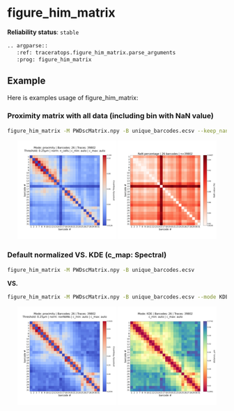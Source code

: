 # figure_him_matrix

**Reliability status**: `stable`

```{eval-rst}
.. argparse::
   :ref: traceratops.figure_him_matrix.parse_arguments
   :prog: figure_him_matrix
```


## Example

Here is examples usage of figure_him_matrix:

### Proximity matrix with all data (including bin with NaN value)
```bash
figure_him_matrix -M PWDscMatrix.npy -B unique_barcodes.ecsv --keep_nan
```

<p align="center">
    <img src="../../_static/Fig_PWDscMatrix_proximity_0.01-0.10.png" width="45%">
    <img src="../../_static/Fig_PWDscMatrix_proximity_norm_0.82-0.95_nan.png" width="45%">
</p>


### Default normalized VS. KDE (c_map: Spectral)


```bash
figure_him_matrix -M PWDscMatrix.npy -B unique_barcodes.ecsv
```

**VS.**

```bash
figure_him_matrix -M PWDscMatrix.npy -B unique_barcodes.ecsv --mode KDE --c_map Spectral
```

<p align="center">
    <img src="../../_static/Fig_PWDscMatrix_proximity_norm_0.20-0.59.png" width="45%">
    <img src="../../_static/Fig_PWDscMatrix_KDE_0.21-0.37.png" width="45%">
</p>
